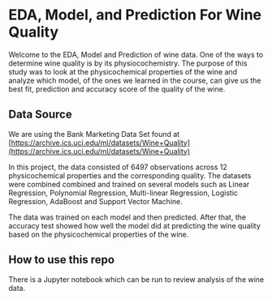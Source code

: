 # EDA, Model, and Prediction For Wine Quality

Welcome to the EDA, Model and Prediction of wine data. One of the ways to determine wine quality is by its physiocochemistry. The purpose of this study was to look at the physicochemical properties of the wine and analyze which model, of the ones we learned in the course, can give us the best fit, prediction and accuracy score of the quality of the wine.

## Data Source
We are using the Bank Marketing Data Set found at [https://archive.ics.uci.edu/ml/datasets/Wine+Quality](https://archive.ics.uci.edu/ml/datasets/Wine+Quality)

In this project, the data consisted of 6497 observations across 12 physicochemical properties and the corresponding quality. The datasets were combined combined and trained on several models such as Linear Regression, Polynomial Regression, Multi-linear Regression, Logistic Regression, AdaBoost and Support Vector Machine.

The data was trained on each model and then predicted. After that, the accuracy test showed how well the model did at predicting the wine quality based on the physicochemical properties of the wine.

## How to use this repo
There is a Jupyter notebook which can be run to review analysis of the wine data.
